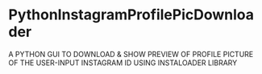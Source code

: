 # PythonInstagramProfilePicDownloader
A PYTHON GUI TO DOWNLOAD &amp; SHOW PREVIEW OF PROFILE PICTURE OF THE USER-INPUT INSTAGRAM ID USING INSTALOADER LIBRARY
